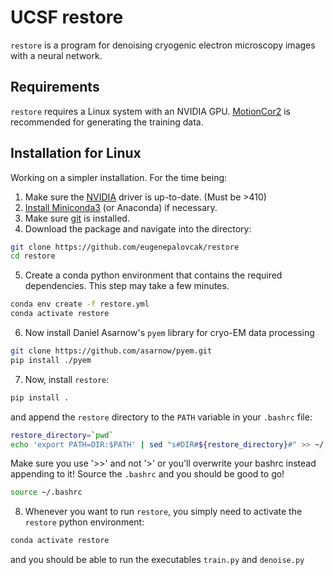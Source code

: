 # UCSF restore

`restore` is a program for denoising cryogenic electron microscopy images with a neural network. 

## Requirements
`restore` requires a Linux system with an NVIDIA GPU. 
[MotionCor2](https://msg.ucsf.edu/software) is recommended for generating the training data. 

## Installation for Linux

Working on a simpler installation. For the time being:

1. Make sure the [NVIDIA](https://www.nvidia.com/Download/index.aspx?lang=en-us) driver is up-to-date. (Must be >410)
2. [Install Miniconda3](https://conda.io/projects/conda/en/latest/user-guide/install/linux.html) (or Anaconda) if necessary. 
3. Make sure [git](https://git-scm.com/download/linux) is installed.
4. Download the package and navigate into the directory:
```bash
git clone https://github.com/eugenepalovcak/restore
cd restore
```
5. Create a conda python environment that contains the required dependencies. This step may take a few minutes.
```bash
conda env create -f restore.yml
conda activate restore
```
6. Now install Daniel Asarnow's `pyem` library for cryo-EM data processing
```bash
git clone https://github.com/asarnow/pyem.git
pip install ./pyem
```
7. Now, install  `restore`:
```bash
pip install .
```
and append the `restore` directory to the `PATH` variable in your `.bashrc` file:
```bash
restore_directory=`pwd`
echo 'export PATH=DIR:$PATH' | sed "s#DIR#${restore_directory}#" >> ~/.bashrc
```
Make sure you use '>>' and not '>' or you'll overwrite your bashrc instead appending to it! 
Source the `.bashrc` and you should be good to go!
```bash
source ~/.bashrc
```
8. Whenever you want to run `restore`, you simply need to activate the `restore` python environment:
```bash
conda activate restore
```
and you should be able to run the executables `train.py` and `denoise.py`

